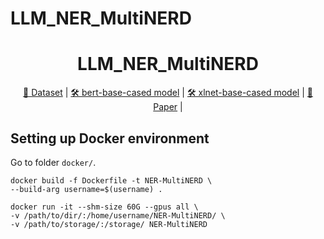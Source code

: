 # LLM_NER_MultiNERD
<div align="center">
<h1>
LLM_NER_MultiNERD
</h1>
<a 
![image](https://github.com/medxiaorudan/LLM_NER_MultiNERD/assets/22127304/33c16521-5b7b-44c3-b92c-170b6aabee2c)
</a>

[🤗 Dataset](https://huggingface.co/models?library=span-marker) |
[🛠️ bert-base-cased model](https://huggingface.co/bert-base-cased) |
[🛠️ xlnet-base-cased model](https://huggingface.co/xlnet-base-cased) |
[📄 Paper](https://aclanthology.org/2022.findings-naacl.60.pdf) | 
</div>


## Setting up Docker environment 
Go to folder ```docker/```.
```
docker build -f Dockerfile -t NER-MultiNERD \
--build-arg username=$(username) .
```
```
docker run -it --shm-size 60G --gpus all \
-v /path/to/dir/:/home/username/NER-MultiNERD/ \
-v /path/to/storage/:/storage/ NER-MultiNERD
```
